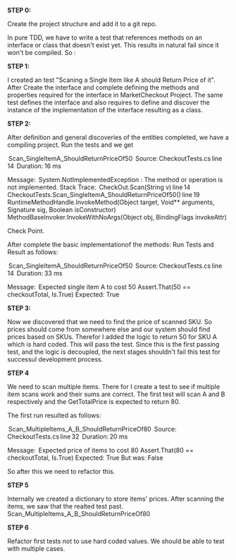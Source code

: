 ﻿**STEP 0:**

Create the project structure and add it to a git repo.

In pure TDD, we have to write a test that references methods on an interface or class that doesn't exist yet.
This results in natural fail since it won't be compiled.
So :

**STEP 1:**

I created an test "Scaning a Single Item like A should Return Price of it".
After Create the interface and complete defining the methods and properties required for the interface in MarketCheckout Project.
The same test defines the interface and also  requires to define and discover the instance of the implementation of the interface resulting as a class.


**STEP 2:**

After definition and general discoveries of the entities completed, we have a compiling project.
Run the tests and we get 

 Scan_SingleItemA_ShouldReturnPriceOf50
   Source: CheckoutTests.cs line 14
   Duration: 16 ms

  Message: 
System.NotImplementedException : The method or operation is not implemented.
Stack Trace: 
CheckOut.Scan(String v) line 14
CheckoutTests.Scan_SingleItemA_ShouldReturnPriceOf50() line 19
RuntimeMethodHandle.InvokeMethod(Object target, Void** arguments, Signature sig, Boolean isConstructor)
MethodBaseInvoker.InvokeWithNoArgs(Object obj, BindingFlags invokeAttr)

Check Point.

After complete the basic implementationof the methods:
Run Tests and Result as follows:

 Scan_SingleItemA_ShouldReturnPriceOf50
   Source: CheckoutTests.cs line 14
   Duration: 33 ms

  Message: 
  Expected single item A to cost 50
  Assert.That(50 == checkoutTotal, Is.True)
  Expected: True


**STEP 3:**


Now we discovered that we need to find the price of scanned SKU.
So prices should come from somewhere else and our system should find prices based on SKUs.
Therefor I added the logic to return 50 for SKU A which is hard coded.
This will pass the test.
Since this is the first passing test, and the logic is decoupled, the next stages shouldn't fail this test for successul development process.

**STEP 4**

We need to scan multiple items. There for I create a test to see if multiple item scans work and their sums are correct.
The first test will scan A and B respectively and the GetTotalPrice is expected to return 80.

The first run resulted as follows:

 Scan_MultipleItems_A_B_ShouldReturnPriceOf80
   Source: CheckoutTests.cs line 32
   Duration: 20 ms

  Message: 
  Expected price of items to cost 80
Assert.That(80 == checkoutTotal, Is.True)
  Expected: True
  But was:  False

  So after this we need to refactor this.

**STEP 5**

Internally we created a dictionary to store items' prices.
After scanning the items, we saw that the realted test past.
Scan_MultipleItems_A_B_ShouldReturnPriceOf80

**STEP 6**

Refactor first tests not to use hard coded values.
We should be able to test with multiple cases.